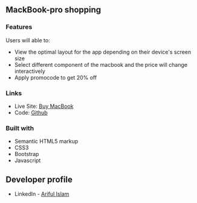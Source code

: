 ## MackBook-pro shopping

### Features

Users will able to:

- View the optimal layout for the app depending on their device's screen size
- Select different component of the macbook and the price will change interactively
- Apply promocode to get 20% off


### Links

- Live Site: [Buy MacBook](https://arifulsajib.github.io/interactive-macbook-shopping/)
- Code: [Github](https://github.com/arifulsajib/interactive-macbook-shopping)

### Built with
- Semantic HTML5 markup
- CSS3
- Bootstrap
- Javascript


## Developer profile

- LinkedIn - [Ariful Islam](https://www.linkedin.com/in/arifulsajib/)
